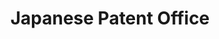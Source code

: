 ---
description: Patent database of the IIP
title: Japanese Patent Office
url: http://www.iip.or.jp/e/index.html
uuid: 07ec4549-2429-4e8e-9ee3-6deefca0b075
---